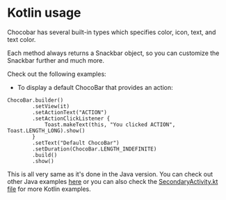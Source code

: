 # Kotlin usage

Chocobar has several built-in types which specifies color, icon, text, and text color.

Each method always returns a Snackbar object, so you can customize the Snackbar further and much more.

Check out the following examples:

- To display a default ChocoBar that provides an action:

```
ChocoBar.builder()
        .setView(it)
        .setActionText("ACTION")
        .setActionClickListener {
            Toast.makeText(this, "You clicked ACTION", Toast.LENGTH_LONG).show()
        }
        .setText("Default ChocoBar")
        .setDuration(ChocoBar.LENGTH_INDEFINITE)
        .build()
        .show()
```

This is all very same as it's done in the Java version. You can check out other Java examples [here](documentation-java.md) or you can also check the [SecondaryActivity.kt file](../app/src/main/java/com/pd/snickers/SecondaryActivity.kt) for more Kotlin examples.
